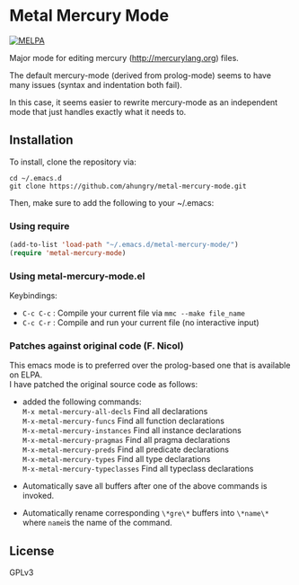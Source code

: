 # Metal Mercury Mode

[![MELPA](http://melpa.org/packages/metal-mercury-mode.svg)](http://melpa.org/#/metal-mercury-mode)

Major mode for editing mercury (http://mercurylang.org) files.

The default mercury-mode (derived from prolog-mode) seems to have
many issues (syntax and indentation both fail).

In this case, it seems easier to rewrite mercury-mode as an
independent mode that just handles exactly what it needs to.

## Installation
To install, clone the repository via:

```
cd ~/.emacs.d
git clone https://github.com/ahungry/metal-mercury-mode.git
```

Then, make sure to add the following to your ~/.emacs:

### Using require

```lisp
(add-to-list 'load-path "~/.emacs.d/metal-mercury-mode/")
(require 'metal-mercury-mode)
```

### Using metal-mercury-mode.el

Keybindings:

- `C-c C-c` : Compile your current file via `mmc --make file_name`
- `C-c C-r` : Compile and run your current file (no interactive input)

### Patches against original code (F. Nicol)

This emacs mode is to preferred over the prolog-based one
that is available on ELPA.   
I have patched the original source code as follows:    
   
+ added the following commands:    
  `M-x metal-mercury-all-decls`     Find all declarations   
  `M-x-metal-mercury-funcs`         Find all function declarations   
  `M-x-metal-mercury-instances`     Find all instance declarations  
  `M-x-metal-mercury-pragmas`       Find all pragma declarations         
  `M-x-metal-mercury-preds`         Find all predicate declarations   
  `M-x-metal-mercury-types`         Find all type declarations    
  `M-x-metal-mercury-typeclasses`   Find all typeclass declarations   
  
+ Automatically save all buffers after 
one of the above commands is invoked.    
+ Automatically rename corresponding `\*gre\*` buffers 
into `\*name\*` where `name`is the name of the command.

## License
GPLv3
